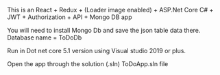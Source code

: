 This is an React + Redux + (Loader image enabled) + ASP.Net Core C# + JWT + Authorization + API + Mongo DB app

You will need to install Mongo Db and save the json table data there. Database name = ToDoDb

Run in Dot net core 5.1 version using Visual studio 2019 or plus.

Open the app through the solution (.sln) ToDoApp.sln file
